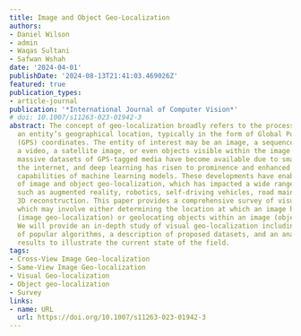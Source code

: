 ```yaml
---
title: Image and Object Geo-Localization
authors:
- Daniel Wilson
- admin
- Waqas Sultani
- Safwan Wshah
date: '2024-04-01'
publishDate: '2024-08-13T21:41:03.469026Z'
featured: true
publication_types:
- article-journal
publication: '*International Journal of Computer Vision*'
# doi: 10.1007/s11263-023-01942-3
abstract: The concept of geo-localization broadly refers to the process of determining
  an entity’s geographical location, typically in the form of Global Positioning System
  (GPS) coordinates. The entity of interest may be an image, a sequence of images,
  a video, a satellite image, or even objects visible within the image. Recently,
  massive datasets of GPS-tagged media have become available due to smartphones and
  the internet, and deep learning has risen to prominence and enhanced the performance
  capabilities of machine learning models. These developments have enabled the rise
  of image and object geo-localization, which has impacted a wide range of applications
  such as augmented reality, robotics, self-driving vehicles, road maintenance, and
  3D reconstruction. This paper provides a comprehensive survey of visual geo-localization,
  which may involve either determining the location at which an image has been captured
  (image geo-localization) or geolocating objects within an image (object geo-localization).
  We will provide an in-depth study of visual geo-localization including a summary
  of popular algorithms, a description of proposed datasets, and an analysis of performance
  results to illustrate the current state of the field.
tags:
- Cross-View Image Geo-localization
- Same-View Image Geo-localization
- Visual Geo-localization
- Object geo-localization
- Survey
links:
- name: URL
  url: https://doi.org/10.1007/s11263-023-01942-3
---
```

